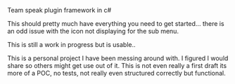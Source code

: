 Team speak plugin framework in c#

This should pretty much have everything you need to get started...
there is an odd issue with the icon not displaying for the sub menu.

This is still a work in progress but is usable..

This is a personal project I have been messing around with. I figured I would share so others might get use out of it.
This is not even really a first draft its more of a POC, no tests, not really even structured correctly but functional. 
